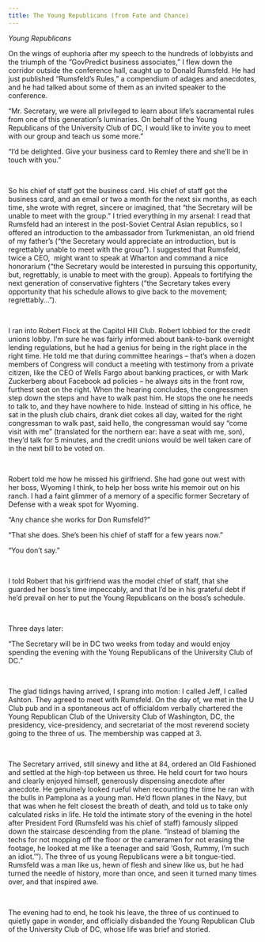 ```yaml
---
title: The Young Republicans (from Fate and Chance)
---
```






*Young
Republicans*



On
the wings of euphoria after my speech to the hundreds of lobbyists and the
triumph of the “GovPredict business associates,” I flew down the corridor
outside the conference hall, caught up to Donald Rumsfeld. He had just
published “Rumsfeld’s Rules,” a compendium of adages and anecdotes, and he had
talked about some of them as an invited speaker to the conference.

“Mr.
Secretary, we were all privileged to learn about life’s sacramental rules from
one of this generation’s luminaries. On behalf of the Young Republicans of the
University Club of DC, I would like to invite you to meet with our group and
teach us some more.”

“I’d
be delighted. Give your business card to Remley there and she’ll be in touch
with you.”

 

So
his chief of staff got the business card. His chief of staff got the business
card, and an email or two a month for the next six months, as each time, she
wrote with regret, sincere or imagined, that “the Secretary will be unable to
meet with the group.” I tried everything in my arsenal: I read that Rumsfeld
had an interest in the post-Soviet Central Asian republics, so I offered an
introduction to the ambassador from Turkmenistan, an old friend of my father’s
(“the Secretary would appreciate an introduction, but is regrettably unable to
meet with the group”). I suggested that Rumsfeld, twice a CEO,  might want to speak at Wharton and command a
nice honorarium (“the Secretary would be interested in pursuing this opportunity,
but, regrettably, is unable to meet with the group). Appeals to fortifying the
next generation of conservative fighters (“the Secretary takes every
opportunity that his schedule allows to give back to the movement;
regrettably…”). 

 

I
ran into Robert Flock at the Capitol Hill Club. Robert lobbied for the credit
unions lobby. I’m sure he was fairly informed about bank-to-bank overnight
lending regulations, but he had a genius for being in the right place in the
right time. He told me that during committee hearings – that’s when a dozen
members of Congress will conduct a meeting with testimony from a private
citizen, like the CEO of Wells Fargo about banking practices, or with Mark
Zuckerberg about Facebook ad policies – he always sits in the front row,
furthest seat on the right. When the hearing concludes, the congressmen step
down the steps and have to walk past him. He stops the one he needs to talk to,
and they have nowhere to hide. Instead of sitting in his office, he sat in the
plush club chairs, drank diet cokes all day, waited for the right congressman
to walk past, said hello, the congressman would say “come visit with me”
(translated for the northern ear: have a seat with me, son), they’d talk for 5
minutes, and the credit unions would be well taken care of in the next bill to
be voted on. 

 

Robert
told me how he missed his girlfriend. She had gone out west with her boss,
Wyoming I think, to help her boss write his memoir out on his ranch. I had a
faint glimmer of a memory of a specific former Secretary of Defense with a weak
spot for Wyoming. 

“Any
chance she works for Don Rumsfeld?”

“That
she does. She’s been his chief of staff for a few years now.”

“You
don’t say.”

 

I
told Robert that his girlfriend was the model chief of staff, that she guarded
her boss’s time impeccably, and that I’d be in his grateful debt if he’d
prevail on her to put the Young Republicans on the boss’s schedule.

 

Three
days later: 

“The
Secretary will be in DC two weeks from today and would enjoy spending the
evening with the Young Republicans of the University Club of DC.”

 

The
glad tidings having arrived, I sprang into motion: I called Jeff, I called
Ashton. They agreed to meet with Rumsfeld. On the day of, we met in the U Club
pub and in a spontaneous act of officialdom verbally chartered the Young
Republican Club of the University Club of Washington, DC, the presidency,
vice-presidency, and secretariat of the most reverend society going to the
three of us. The membership was capped at 3.

 

The
Secretary arrived, still sinewy and lithe at 84, ordered an Old Fashioned and
settled at the high-top between us three. He held court for two hours and
clearly enjoyed himself, generously dispensing anecdote after anecdote. He
genuinely looked rueful when recounting the time he ran with the bulls in
Pamplona as a young man. He’d flown planes in the Navy, but that was when he
felt closest the breath of death, and told us to take only calculated risks in
life. He told the intimate story of the evening in the hotel after President
Ford (Rumsfeld was his chief of staff) famously slipped down the staircase
descending from the plane. “Instead of blaming the techs for not mopping off
the floor or the cameramen for not erasing the footage, he looked at me like a
teenager and said ‘Gosh, Rummy, I’m such an idiot.’”). The three of us young
Republicans were a bit tongue-tied. Rumsfeld was a man like us, hewn of flesh
and sinew like us, but he had turned the needle of history, more than once, and
seen it turned many times over, and that inspired awe.

 

The
evening had to end, he took his leave, the three of us continued to quietly
gape in wonder, and officially disbanded the Young Republican Club of the
University Club of DC, whose life was brief and storied.
